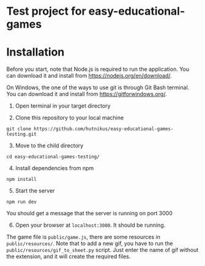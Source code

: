 # Test project for easy-educational-games

# Installation

Before you start, note that Node.js is required to run the application.
You can download it and install from https://nodejs.org/en/download/.

On Windows, the one of the ways to use git is through Git Bash terminal.
You can download it and install from https://gitforwindows.org/.

1) Open terminal in your target directory

2) Clone this repository to your local machine
```
git clone https://github.com/hutnikus/easy-educational-games-testing.git
```

3) Move to the child directory
```
cd easy-educational-games-testing/
```

4) Install dependencies from npm
```
npm install
```

5) Start the server
```
npm run dev
```
You should get a message that the server is running on port 3000

6) Open your browser at `localhost:3000`. It should be running.


The game file is `public/game.js`, there are some resources
in `public/resources/`. Note that to add a new gif, you have to run
the `public/resources/gif_to_sheet.py` script. Just enter the
name of gif without the extension, and it will create the required
files.
